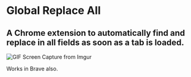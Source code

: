# Global Replace All

## A Chrome extension to automatically find and replace in all fields as soon as a tab is loaded.

![GIF Screen Capture from Imgur](https://i.imgur.com/xYfjX8R.gif)

Works in Brave also.